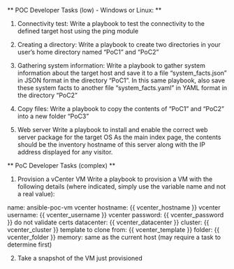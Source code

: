 ** POC Developer Tasks (low) - Windows or Linux: **

1. Connectivity test:
Write a playbook to test the connectivity to the defined target host using the ping module

2. Creating a directory:
Write a playbook to create two directories in your user’s home directory named “PoC1” and “PoC2”

3. Gathering system information:
Write a playbook to gather system information about the target host and save it to a file “system_facts.json” in JSON format in the directory “PoC1”.
In this same playbook, also save these system facts to another file “system_facts.yaml” in YAML format in the directory “PoC2”

4. Copy files:
Write a playbook to copy the contents of “PoC1” and “PoC2” into a new folder “PoC3”


5. Web server
Write a playbook to install and enable the correct web server package for the target OS
As the main index page, the contents should be the inventory hostname of this server along with the IP address displayed for any visitor.


** PoC Developer Tasks (complex) **

1. Provision a vCenter VM
Write a playbook to provision a VM with the following details (where indicated, simply use the variable name and not a real value):

name: ansible-poc-vm
vcenter hostname: {{ vcenter_hostname }}
vcenter username: {{ vcenter_username }}
vcenter password: {{ vcenter_password }}
do not validate certs
datacenter: {{ vcenter_datacenter }}
cluster: {{ vcenter_cluster }}
template to clone from: {{ vcenter_template }}
folder: {{ vcenter_folder }}
memory: same as the current host (may require a task to determine first)

2. Take a snapshot of the VM just provisioned
